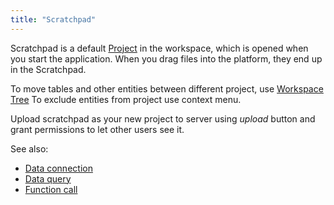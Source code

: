 ```yaml
---
title: "Scratchpad"
---
```


Scratchpad is a default [Project](project.md) in the workspace, which is opened when you start the application. When you
drag files into the platform, they end up in the Scratchpad.

To move tables and other entities between different project, use [Workspace Tree](workspace.md)
To exclude entities from project use context menu.

Upload scratchpad as your new project to server using _upload_ button and grant permissions to let other users see it.

See also:

* [Data connection](../access/data-connection.md)
* [Data query](../access/data-query.md)
* [Function call](functions/function-call.md)
